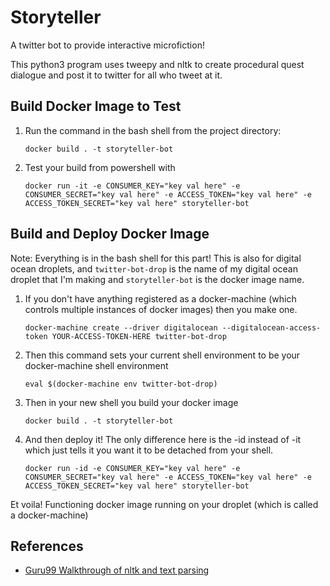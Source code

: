 # Storyteller
A twitter bot to provide interactive microfiction!

This python3 program uses tweepy and nltk to create procedural quest dialogue and post it to twitter for all who tweet at it.

## Build Docker Image to Test
 1. Run the command in the bash shell from the project directory:

     ```docker build . -t storyteller-bot```

 2. Test your build from powershell with
   
     ```docker run -it -e CONSUMER_KEY="key val here" -e CONSUMER_SECRET="key val here" -e ACCESS_TOKEN="key val here" -e ACCESS_TOKEN_SECRET="key val here" storyteller-bot```

## Build and Deploy Docker Image
Note: Everything is in the bash shell for this part! This is also for digital ocean droplets, and `twitter-bot-drop` is the name of my digital ocean droplet that I'm making and `storyteller-bot` is the docker image name.
1. If you don't have anything registered as a docker-machine (which controls multiple instances of docker images) then you make one.
   
    ```docker-machine create --driver digitalocean --digitalocean-access-token YOUR-ACCESS-TOKEN-HERE twitter-bot-drop```

2. Then this command sets your current shell environment to be your docker-machine shell environment
   
    `eval $(docker-machine env twitter-bot-drop)`

3. Then in your new shell you build your docker image
   
    `docker build . -t storyteller-bot`

4. And then deploy it! The only difference here is the -id instead of -it which just tells it you want it to be detached from your shell.
   
    `docker run -id -e CONSUMER_KEY="key val here" -e CONSUMER_SECRET="key val here" -e ACCESS_TOKEN="key val here" -e ACCESS_TOKEN_SECRET="key val here" storyteller-bot`

Et voila! Functioning docker image running on your droplet (which is called a docker-machine)

## References
- [Guru99 Walkthrough of nltk and text parsing](https://www.guru99.com/word-embedding-word2vec.html)